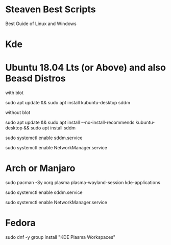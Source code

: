# Steaven Best Scripts
Best Guide of Linux and Windows


# Kde


# Ubuntu 18.04 Lts (or Above) and also Beasd Distros


with blot 


sudo apt update && sudo apt install kubuntu-desktop sddm


without blot


sudo apt update && sudo apt install --no-install-recommends kubuntu-desktop && sudo apt install sddm


sudo systemctl enable sddm.service


sudo systemctl enable NetworkManager.service


# Arch or Manjaro


sudo pacman -Sy xorg plasma plasma-wayland-session kde-applications 


sudo systemctl enable sddm.service


sudo systemctl enable NetworkManager.service


# Fedora


sudo dnf -y group install "KDE Plasma Workspaces"